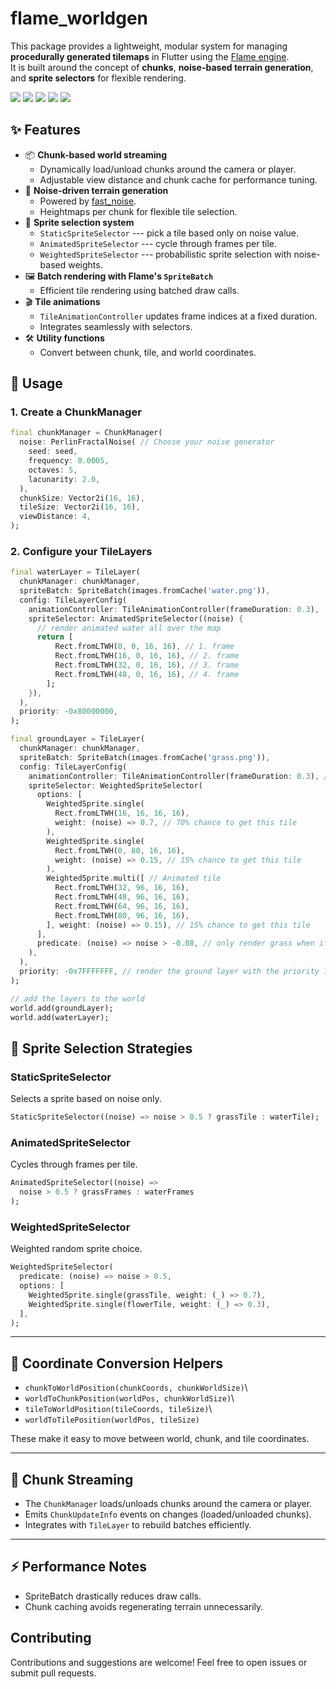 # flame_worldgen

This package provides a lightweight, modular system for managing
**procedurally generated tilemaps** in Flutter using the [Flame
engine](https://flame-engine.org/).\
It is built around the concept of **chunks**, **noise-based terrain
generation**, and **sprite selectors** for flexible rendering.


<a title="CI" href="https://github.com/bszarlej/flame_worldgen/actions/workflows/ci.yaml"><img src="https://github.com/bszarlej/flame_worldgen/actions/workflows/ci.yaml/badge.svg"></a>
<a title="Pub" href="https://pub.dev/packages/flame_worldgen" ><img src="https://img.shields.io/pub/v/flame_worldgen.svg?style=popout"></a>
<a title="Pub Points" href="https://pub.dev/packages/flame_worldgen/score"><img src="https://img.shields.io/pub/points/flame_worldgen.svg?style=popout"></a>
<a title="Pub Likes" href="https://pub.dev/packages/flame_worldgen/score"><img src="https://img.shields.io/pub/likes/flame_worldgen.svg?style=popout"></a>
<a title="Pub Downloads" href="https://pub.dev/packages/flame_worldgen/score" ><img src="https://img.shields.io/pub/dm/flame_worldgen"></a>

## ✨ Features

-   📦 **Chunk-based world streaming**
    -   Dynamically load/unload chunks around the camera or player.
    -   Adjustable view distance and chunk cache for performance tuning.
-   🌄 **Noise-driven terrain generation**
    -   Powered by [fast_noise](https://pub.dev/packages/fast_noise).
    -   Heightmaps per chunk for flexible tile selection.
-   🎨 **Sprite selection system**
    -   `StaticSpriteSelector` --- pick a tile based only on noise
        value.
    -   `AnimatedSpriteSelector` --- cycle through frames per tile.
    -   `WeightedSpriteSelector` --- probabilistic sprite selection with
        noise-based weights.
-   🖼 **Batch rendering with Flame's `SpriteBatch`**
    -   Efficient tile rendering using batched draw calls.
-   🎬 **Tile animations**
    -   `TileAnimationController` updates frame indices at a fixed
        duration.
    -   Integrates seamlessly with selectors.
-   🛠 **Utility functions**
    -   Convert between chunk, tile, and world coordinates.


## 🚀 Usage

### 1. Create a ChunkManager

``` dart
final chunkManager = ChunkManager(
  noise: PerlinFractalNoise( // Choose your noise generator
    seed: seed,
    frequency: 0.0005,
    octaves: 5,
    lacunarity: 2.0,
  ),
  chunkSize: Vector2i(16, 16),
  tileSize: Vector2i(16, 16),
  viewDistance: 4,
);
```

### 2. Configure your TileLayers

``` dart
final waterLayer = TileLayer(
  chunkManager: chunkManager,
  spriteBatch: SpriteBatch(images.fromCache('water.png')),
  config: TileLayerConfig(
    animationController: TileAnimationController(frameDuration: 0.3),
    spriteSelector: AnimatedSpriteSelector((noise) {
      // render animated water all over the map
      return [
          Rect.fromLTWH(0, 0, 16, 16), // 1. frame
          Rect.fromLTWH(16, 0, 16, 16), // 2. frame
          Rect.fromLTWH(32, 0, 16, 16), // 3. frame
          Rect.fromLTWH(48, 0, 16, 16), // 4. frame
        ];
    }),
  ),
  priority: -0x80000000,
);

final groundLayer = TileLayer(
  chunkManager: chunkManager,
  spriteBatch: SpriteBatch(images.fromCache('grass.png')),
  config: TileLayerConfig(
    animationController: TileAnimationController(frameDuration: 0.3), // animation controller is needed to animate `WeightedSprite.multi` sprite 
    spriteSelector: WeightedSpriteSelector(
      options: [
        WeightedSprite.single(
          Rect.fromLTWH(16, 16, 16, 16),
          weight: (noise) => 0.7, // 70% chance to get this tile
        ),
        WeightedSprite.single(
          Rect.fromLTWH(0, 80, 16, 16),
          weight: (noise) => 0.15, // 15% chance to get this tile
        ),
        WeightedSprite.multi([ // Animated tile
          Rect.fromLTWH(32, 96, 16, 16),
          Rect.fromLTWH(48, 96, 16, 16),
          Rect.fromLTWH(64, 96, 16, 16),
          Rect.fromLTWH(80, 96, 16, 16),
        ], weight: (noise) => 0.15), // 15% chance to get this tile
      ],
      predicate: (noise) => noise > -0.08, // only render grass when if the noise value is bigger than -0.08
    ),
  ),
  priority: -0x7FFFFFFF, // render the ground layer with the priority 1 higher than the water layer
);

// add the layers to the world
world.add(groundLayer);
world.add(waterLayer);
```

## 🧩 Sprite Selection Strategies

### StaticSpriteSelector

Selects a sprite based on noise only.

``` dart
StaticSpriteSelector((noise) => noise > 0.5 ? grassTile : waterTile);
```

### AnimatedSpriteSelector

Cycles through frames per tile.

``` dart
AnimatedSpriteSelector((noise) =>
  noise > 0.5 ? grassFrames : waterFrames
);
```

### WeightedSpriteSelector

Weighted random sprite choice.

``` dart
WeightedSpriteSelector(
  predicate: (noise) => noise > 0.5,
  options: [
    WeightedSprite.single(grassTile, weight: (_) => 0.7),
    WeightedSprite.single(flowerTile, weight: (_) => 0.3),
  ],
);
```

------------------------------------------------------------------------

## 📏 Coordinate Conversion Helpers

-   `chunkToWorldPosition(chunkCoords, chunkWorldSize)`\
-   `worldToChunkPosition(worldPos, chunkWorldSize)`\
-   `tileToWorldPosition(tileCoords, tileSize)`\
-   `worldToTilePosition(worldPos, tileSize)`

These make it easy to move between world, chunk, and tile coordinates.

------------------------------------------------------------------------

## 📡 Chunk Streaming

-   The `ChunkManager` loads/unloads chunks around the camera or player.
-   Emits `ChunkUpdateInfo` events on changes (loaded/unloaded chunks).
-   Integrates with `TileLayer` to rebuild batches efficiently.

------------------------------------------------------------------------

## ⚡ Performance Notes

-   SpriteBatch drastically reduces draw calls.
-   Chunk caching avoids regenerating terrain unnecessarily.

## Contributing

Contributions and suggestions are welcome! Feel free to open issues or submit pull requests.